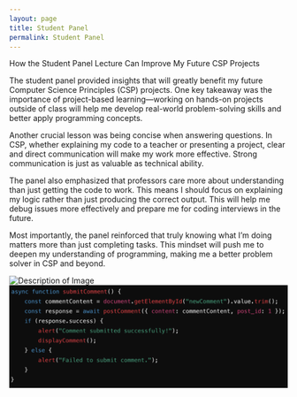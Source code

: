 ```yaml
---
layout: page
title: Student Panel
permalink: Student Panel
---
```


How the Student Panel Lecture Can Improve My Future CSP Projects

The student panel provided insights that will greatly benefit my future Computer Science Principles (CSP) projects. One key takeaway was the importance of project-based learning—working on hands-on projects outside of class will help me develop real-world problem-solving skills and better apply programming concepts.

Another crucial lesson was being concise when answering questions. In CSP, whether explaining my code to a teacher or presenting a project, clear and direct communication will make my work more effective. Strong communication is just as valuable as technical ability.

The panel also emphasized that professors care more about understanding than just getting the code to work. This means I should focus on explaining my logic rather than just producing the correct output. This will help me debug issues more effectively and prepare me for coding interviews in the future.

Most importantly, the panel reinforced that truly knowing what I’m doing matters more than just completing tasks. This mindset will push me to deepen my understanding of programming, making me a better problem solver in CSP and beyond.



 <img src="images/Screenshot 2025-01-12 at 4.36.32 PM.png" alt="Description of Image" width="500">


<img src="images/last.png" alt="POST API Endpoint Screenshot">